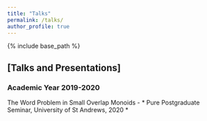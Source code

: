 ```yaml
---
title: "Talks"
permalink: /talks/
author_profile: true
---
```

{% include base_path %}

## [Talks and Presentations]

### Academic Year 2019-2020

The Word Problem in Small Overlap Monoids - * Pure Postgraduate Seminar, University of St Andrews, 2020 * 
